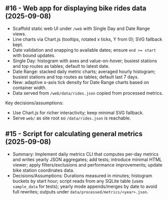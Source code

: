 ## #16 - Web app for displaying bike rides data (2025-09-08)

- Scaffold static web UI under `/web` with Single Day and Date Range views.
- Line charts via Chart.js (tooltips, rotated x ticks, Y from 0); SVG fallback kept.
- Date validation and snapping to available dates; ensure `end >= start` with bound updates.
- Single Day: histogram with axes and value-on-hover; busiest stations and top routes as tables; default to latest date.
- Date Range: stacked daily metric charts; averaged hourly histogram; busiest stations and top routes as tables; default last 7 days.
- New: adaptive x-axis tick density for Date Range charts based on container width.
- Data served from `/web/data/rides.json` copied from processed metrics.

Key decisions/assumptions:
- Use Chart.js for richer interactivity; keep minimal SVG fallback.
- Serve `web/` as site root so `/data/rides.json` is reachable.

## #15 - Script for calculating general metrics (2025-09-08)

- Summary: Implement daily metrics CLI that computes per-day metrics and writes yearly JSON aggregates; add tests; introduce minimal HTML viewer; apply filters/exclusions and performance improvements; update bike station coordinates data.
- Decisions/Assumptions: Durations measured in minutes; histogram buckets by start hour; script reads from any SQLite table (uses `sample_data` for tests); yearly mode appends/merges by date to avoid full rewrites; outputs under `data/processed/metrics/<year>.json`.
